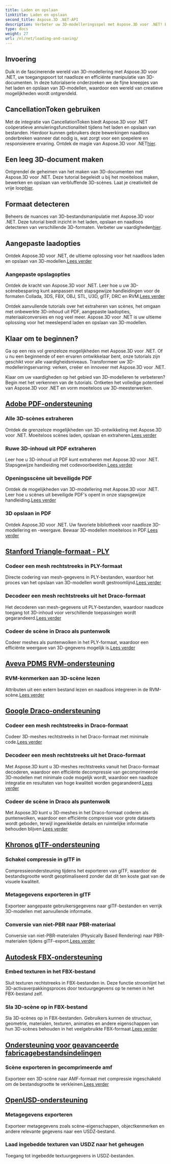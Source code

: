 ```yaml
---
title: Laden en opslaan
linktitle: Laden en opslaan
second_title: Aspose.3D .NET-API
description: Verbeter uw 3D-modelleringsspel met Aspose.3D voor .NET! Beheers efficiënte laad- en bewaartechnieken met CancellationToken. Ontdek nu!
type: docs
weight: 27
url: /nl/net/loading-and-saving/
---
```

## Invoering

Duik in de fascinerende wereld van 3D-modellering met Aspose.3D voor .NET, uw toegangspoort tot naadloze en efficiënte manipulatie van 3D-documenten. In deze tutorialserie onderzoeken we de fijne kneepjes van het laden en opslaan van 3D-modellen, waardoor een wereld van creatieve mogelijkheden wordt ontgrendeld.

## CancellationToken gebruiken

Met de integratie van CancellationToken biedt Aspose.3D voor .NET coöperatieve annuleringsfunctionaliteit tijdens het laden en opslaan van bestanden. Hierdoor kunnen gebruikers deze bewerkingen naadloos onderbreken wanneer dat nodig is, wat zorgt voor een soepelere en responsievere ervaring. Ontdek de magie van Aspose.3D voor .NET[hier](./cancellation-token/).

## Een leeg 3D-document maken

 Ontgrendel de geheimen van het maken van 3D-documenten met Aspose.3D voor .NET. Deze tutorial begeleidt u bij het moeiteloos maken, bewerken en opslaan van verbluffende 3D-scènes. Laat je creativiteit de vrije loop[hier](./create-empty-3d-document/).

## Formaat detecteren

 Beheers de nuances van 3D-bestandsmanipulatie met Aspose.3D voor .NET. Deze tutorial biedt inzicht in het laden, opslaan en naadloos detecteren van verschillende 3D-formaten. Verbeter uw vaardigheden[hier](./detect-format/).

## Aangepaste laadopties
 Ontdek Aspose.3D voor .NET, de ultieme oplossing voor het naadloos laden en opslaan van 3D-modellen.[Lees verder](./custom-load-options/)

### Aangepaste opslagopties
Ontdek de kracht van Aspose.3D voor .NET. Leer hoe u uw 3D-scènebesparing kunt aanpassen met stapsgewijze handleidingen voor de formaten Collada, 3DS, FBX, OBJ, STL, U3D, glTF, DRC en RVM.[Lees verder](./custom-save-options/)

Ontdek aanvullende tutorials over het extraheren van scènes, het omgaan met onbewerkte 3D-inhoud uit PDF, aangepaste laadopties, materiaalconversies en nog veel meer. Aspose.3D voor .NET is uw ultieme oplossing voor het meeslepend laden en opslaan van 3D-modellen.

## Klaar om te beginnen?

Ga op een reis vol grenzeloze mogelijkheden met Aspose.3D voor .NET. Of u nu een beginnende of een ervaren ontwikkelaar bent, onze tutorials zijn geschikt voor alle vaardigheidsniveaus. Transformeer uw 3D-modelleringservaring: verken, creëer en innoveer met Aspose.3D voor .NET.

Klaar om uw vaardigheden op het gebied van 3D-modelleren te verbeteren? Begin met het verkennen van de tutorials. Ontketen het volledige potentieel van Aspose.3D voor .NET en vorm moeiteloos uw 3D-meesterwerken.
## [Adobe PDF-ondersteuning](pdf)
### Alle 3D-scènes extraheren
Ontdek de grenzeloze mogelijkheden van 3D-ontwikkeling met Aspose.3D voor .NET. Moeiteloos scènes laden, opslaan en extraheren.[Lees verder](./pdf/extract-all-3d-scenes/)
### Ruwe 3D-inhoud uit PDF extraheren
 Leer hoe u 3D-inhoud uit PDF kunt extraheren met Aspose.3D voor .NET. Stapsgewijze handleiding met codevoorbeelden.[Lees verder](./pdf/extract-raw-3d-contents/)
### Openingsscène uit beveiligde PDF
 Ontdek de mogelijkheden van 3D-modellering met Aspose.3D voor .NET. Leer hoe u scènes uit beveiligde PDF's opent in onze stapsgewijze handleiding.[Lees verder](./pdf/open-scene-protected/)

### 3D opslaan in PDF
 Ontdek Aspose.3D voor .NET. Uw favoriete bibliotheek voor naadloze 3D-modellering en -weergave. Bewaar 3D-modellen moeiteloos in PDF.[Lees verder](./pdf/save-3d-in-pdf/)


## [Stanford Triangle-formaat - PLY](ply)
### Codeer een mesh rechtstreeks in PLY-formaat
 Directe codering van mesh-gegevens in PLY-bestanden, waardoor het proces van het opslaan van 3D-modellen wordt gestroomlijnd.[Lees verder](ply/encode-mesh)

### Decodeer een mesh rechtstreeks uit het Draco-formaat
 Het decoderen van mesh-gegevens uit PLY-bestanden, waardoor naadloze toegang tot 3D-inhoud voor verschillende toepassingen wordt gegarandeerd.[Lees verder](ply/decode-mesh)
### Codeer de scène in Draco als puntenwolk
Codeer meshes als puntenwolken in het PLY-formaat, waardoor een efficiënte weergave van 3D-gegevens mogelijk is.[Lees verder](ply/export-to-ply-point-cloud)


## [Aveva PDMS RVM-ondersteuning](rvm)

### RVM-kenmerken aan 3D-scène lezen
 Attributen uit een extern bestand lezen en naadloos integreren in de RVM-scène.[Lees verder](./rvm/read-existing-attributes/)


## [Google Draco-ondersteuning](draco)
### Codeer een mesh rechtstreeks in Draco-formaat
 Codeer 3D-meshes rechtstreeks in het Draco-formaat met minimale code.[Lees verder](draco/encode-mesh)

### Decodeer een mesh rechtstreeks uit het Draco-formaat
 Met Aspose.3D kunt u 3D-meshes rechtstreeks vanuit het Draco-formaat decoderen, waardoor een efficiënte decompressie van gecomprimeerde 3D-modellen met minimale code mogelijk wordt, waardoor een naadloze integratie en resultaten van hoge kwaliteit worden gegarandeerd.[Lees verder](draco/decode-mesh)

### Codeer de scène in Draco als puntenwolk
 Met Aspose.3D kunt u 3D-meshes in het Draco-formaat coderen als puntenwolken, waardoor een efficiënte compressie voor grote datasets wordt geboden, terwijl ingewikkelde details en ruimtelijke informatie behouden blijven.[Lees verder](draco/encode-scene-as-point-cloud)

## [Khronos glTF-ondersteuning](gltf)

### Schakel compressie in glTF in
Compressieondersteuning tijdens het exporteren van glTF, waardoor de bestandsgrootte wordt geoptimaliseerd zonder dat dit ten koste gaat van de visuele kwaliteit. 

### Metagegevens exporteren in glTF
Exporteer aangepaste gebruikersgegevens naar glTF-bestanden en verrijk 3D-modellen met aanvullende informatie. 

### Conversie van niet-PBR naar PBR-materiaal
 Conversie van niet-PBR-materialen (Physically Based Rendering) naar PBR-materialen tijdens glTF-export.[Lees verder](./gltf/non-pbr-to-pbr-material-conversion)


## [Autodesk FBX-ondersteuning](fbx)
### Embed texturen in het FBX-bestand
Sluit texturen rechtstreeks in FBX-bestanden in. Deze functie stroomlijnt het 3D-activaverpakkingsproces door textuurgegevens op te nemen in het FBX-bestand zelf.

### Sla 3D-scène op in FBX-bestand
 Sla 3D-scènes op in FBX-bestanden. Gebruikers kunnen de structuur, geometrie, materialen, texturen, animaties en andere eigenschappen van hun 3D-scènes behouden in het veelgebruikte FBX-formaat.[Lees verder](fbx/save-3d-scene)

## [Ondersteuning voor geavanceerde fabricagebestandsindelingen](amf)
### Scène exporteren in gecomprimeerde amf
 Exporteer een 3D-scène naar AMF-formaat met compressie ingeschakeld om de bestandsgrootte te verkleinen.[Lees verder](./amf/export-scene-compressed-amf/)

## [OpenUSD-ondersteuning](usd)
### Metagegevens exporteren

Exporteer metagegevens zoals scène-eigenschappen, objectkenmerken en andere relevante gegevens naar een USDZ-bestand.

### Laad ingebedde texturen van USDZ naar het geheugen

Toegang tot ingebedde textuurgegevens in USDZ-bestanden.